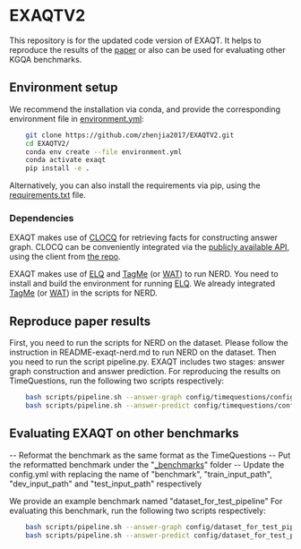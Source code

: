 EXAQTV2
============

This repository is for the updated code version of EXAQT. It helps to reproduce the results of the [paper](https://arxiv.org/abs/2109.08935) or also can be used for evaluating other KGQA benchmarks.

## Environment setup
We recommend the installation via conda, and provide the corresponding environment file in [environment.yml](environment.yml):

```bash
    git clone https://github.com/zhenjia2017/EXAQTV2.git
    cd EXAQTV2/
    conda env create --file environment.yml
    conda activate exaqt
    pip install -e .
```
Alternatively, you can also install the requirements via pip, using the [requirements.txt](requirements.txt) file. 

### Dependencies
EXAQT makes use of [CLOCQ](https://github.com/PhilippChr/CLOCQ) for retrieving facts for constructing answer graph.
CLOCQ can be conveniently integrated via the [publicly available API](https://clocq.mpi-inf.mpg.de), using the client from [the repo](https://github.com/PhilippChr/CLOCQ).  

EXAQT makes use of [ELQ](https://github.com/facebookresearch/BLINK/tree/master/elq) and [TagMe](https://sobigdata.d4science.org/web/tagme/tagme-help) (or [WAT](https://sobigdata.d4science.org/web/tagme/wat-api)) to run NERD.
You need to install and build the environment for running [ELQ](https://github.com/facebookresearch/BLINK/tree/master/elq). We already integrated [TagMe](https://sobigdata.d4science.org/web/tagme/tagme-help) (or [WAT](https://sobigdata.d4science.org/web/tagme/wat-api)) in the scripts for NERD.

## Reproduce paper results
First, you need to run the scripts for NERD on the dataset. Please follow the instruction in README-exaqt-nerd.md to run NERD on the dataset.
Then you need to run the script pipeline.py. EXAQT includes two stages: answer graph construction and answer prediction.
For reproducing the results on TimeQuestions, run the following two scripts respectively:
``` bash
    bash scripts/pipeline.sh --answer-graph config/timequestions/config.yml
    bash scripts/pipeline.sh --answer-predict config/timequestions/config.yml
```

## Evaluating EXAQT on other benchmarks
-- Reformat the benchmark as the same format as the TimeQuestions
-- Put the reformatted benchmark under the "[_benchmarks](_benchmarks)" folder
-- Update the config.yml with replacing the name of "benchmark", "train_input_path", "dev_input_path" and "test_input_path" respectively

We provide an example benchmark named "dataset_for_test_pipeline"
For evaluating this benchmark, run the following two scripts respectively:

``` bash
    bash scripts/pipeline.sh --answer-graph config/dataset_for_test_pipeline/config.yml
    bash scripts/pipeline.sh --answer-predict config/dataset_for_test_pipeline/config.yml
```



